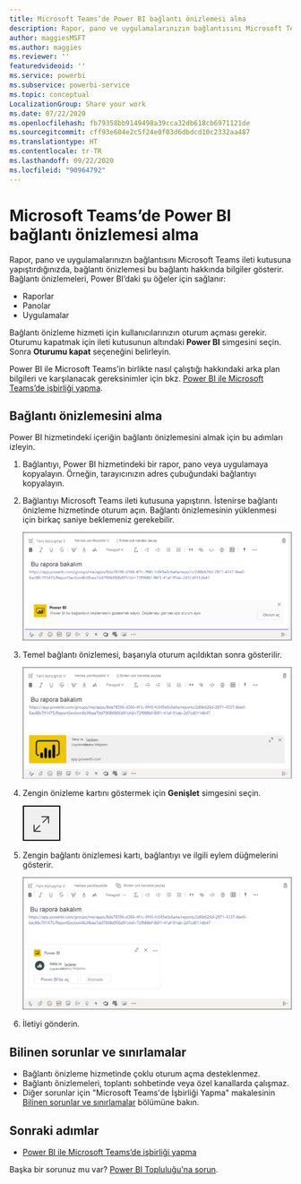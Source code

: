 ```yaml
---
title: Microsoft Teams’de Power BI bağlantı önizlemesi alma
description: Rapor, pano ve uygulamalarınızın bağlantısını Microsoft Teams ileti kutusuna yapıştırdığınızda, bağlantı önizlemesi bu bağlantı hakkında bilgiler gösterir.
author: maggiesMSFT
ms.author: maggies
ms.reviewer: ''
featuredvideoid: ''
ms.service: powerbi
ms.subservice: powerbi-service
ms.topic: conceptual
LocalizationGroup: Share your work
ms.date: 07/22/2020
ms.openlocfilehash: fb79358bb9149498a39cca32db618cb6971121de
ms.sourcegitcommit: cff93e604e2c5f24e0f03d6dbdcd10c2332aa487
ms.translationtype: HT
ms.contentlocale: tr-TR
ms.lasthandoff: 09/22/2020
ms.locfileid: "90964792"
---
```

# <a name="get-a-power-bi-link-preview-in-microsoft-teams"></a>Microsoft Teams’de Power BI bağlantı önizlemesi alma

Rapor, pano ve uygulamalarınızın bağlantısını Microsoft Teams ileti kutusuna yapıştırdığınızda, bağlantı önizlemesi bu bağlantı hakkında bilgiler gösterir. Bağlantı önizlemeleri, Power BI’daki şu öğeler için sağlanır:

- Raporlar
- Panolar
- Uygulamalar

Bağlantı önizleme hizmeti için kullanıcılarınızın oturum açması gerekir. Oturumu kapatmak için ileti kutusunun altındaki **Power BI** simgesini seçin. Sonra **Oturumu kapat** seçeneğini belirleyin.

Power BI ile Microsoft Teams’in birlikte nasıl çalıştığı hakkındaki arka plan bilgileri ve karşılanacak gereksinimler için bkz. [Power BI ile Microsoft Teams’de işbirliği yapma](service-collaborate-microsoft-teams.md).

## <a name="get-a-link-preview"></a>Bağlantı önizlemesini alma

Power BI hizmetindeki içeriğin bağlantı önizlemesini almak için bu adımları izleyin.

1. Bağlantıyı, Power BI hizmetindeki bir rapor, pano veya uygulamaya kopyalayın. Örneğin, tarayıcınızın adres çubuğundaki bağlantıyı kopyalayın.

1. Bağlantıyı Microsoft Teams ileti kutusuna yapıştırın. İstenirse bağlantı önizleme hizmetinde oturum açın. Bağlantı önizlemesinin yüklenmesi için birkaç saniye beklemeniz gerekebilir.

    ![Power B I botunda oturum açma işleminin ekran görüntüsü.](media/service-teams-link-preview/service-teams-link-preview-sign-in-needed.png)

1. Temel bağlantı önizlemesi, başarıyla oturum açıldıktan sonra gösterilir.

    ![Temel bağlantı önizlemesinin ekran görüntüsü.](media/service-teams-link-preview/service-teams-link-preview-basic.png)

1. Zengin önizleme kartını göstermek için **Genişlet** simgesini seçin.

    ![Genişlet simgesinin ekran görüntüsü.](media/service-teams-link-preview/service-teams-link-preview-expand-icon.png)

1. Zengin bağlantı önizlemesi kartı, bağlantıyı ve ilgili eylem düğmelerini gösterir.

    ![Zengin bağlantı önizlemesi kartının ekran görüntüsü.](media/service-teams-link-preview/service-teams-link-preview-nice-card.png)

1. İletiyi gönderin.

## <a name="known-issues-and-limitations"></a>Bilinen sorunlar ve sınırlamalar

- Bağlantı önizleme hizmetinde çoklu oturum açma desteklenmez.
- Bağlantı önizlemeleri, toplantı sohbetinde veya özel kanallarda çalışmaz.
- Diğer sorunlar için "Microsoft Teams'de İşbirliği Yapma" makalesinin [Bilinen sorunlar ve sınırlamalar](service-collaborate-microsoft-teams.md#known-issues-and-limitations) bölümüne bakın.

## <a name="next-steps"></a>Sonraki adımlar

- [Power BI ile Microsoft Teams’de işbirliği yapma](service-collaborate-microsoft-teams.md)

Başka bir sorunuz mu var? [Power BI Topluluğu'na sorun](https://community.powerbi.com/).
